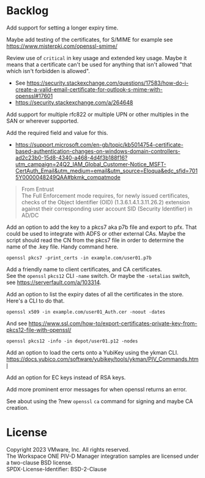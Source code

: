 # Backlog
Add support for setting a longer expiry time.

Maybe add testing of the certificates, for S/MIME for example see
https://www.misterpki.com/openssl-smime/

Review use of `critical` in key usage and extended key usage. Maybe it means
that a certificate can't be used for anything that isn't allowed "that which
isn't forbidden is allowed".  
-   See https://security.stackexchange.com/questions/17583/how-do-i-create-a-valid-email-certificate-for-outlook-s-mime-with-openssl#17601
-   https://security.stackexchange.com/a/264648

Add support for multiple rfc822 or multiple UPN or other multiples in the SAN or
wherever supported.

Add the required field and value for this.

-   https://support.microsoft.com/en-gb/topic/kb5014754-certificate-based-authentication-changes-on-windows-domain-controllers-ad2c23b0-15d8-4340-a468-4d4f3b188f16?utm_campaign=24Q2_IAM_Global_Customer-Notice_MSFT-CertAuth_Email&utm_medium=email&utm_source=Eloqua&edc_sfid=7015Y0000048249QAA#bkmk_compatmode

>   From Entrust  
>   The Full Enforcement mode requires, for newly issued certificates, checks of
>   the Object Identifier (OID) (1.3.6.1.4.1.3.11.26.2) extension against their
>   corresponding user account SID (Security Identifier) in AD/DC

Add an option to add the key to a pkcs7 aka p7b file and export to pfx. That
could be used to integrate with ADFS or other external CAs. Maybe the script
should read the CN from the pkcs7 file in order to determine the name of the
.key file. Handy command here.

    openssl pkcs7 -print_certs -in example.com/user01.p7b

Add a friendly name to client certificates, and CA certificates.  
See the `openssl` `pkcs12` CLI `-name` switch. Or maybe the `-setalias` switch,
see https://serverfault.com/a/103314.

Add an option to list the expiry dates of all the certificates in the store.
Here's a CLI to do that.

    openssl x509 -in example.com/user01_Auth.cer -noout -dates 

And see
https://www.ssl.com/how-to/export-certificates-private-key-from-pkcs12-file-with-openssl/

    openssl pkcs12 -info -in depot/user01.p12 -nodes

Add an option to load the certs onto a YubiKey using the ykman CLI.
https://docs.yubico.com/software/yubikey/tools/ykman/PIV_Commands.html

Add an option for EC keys instead of RSA keys.

Add more prominent error messages for when openssl returns an error.

See about using the ?new `openssl` `ca` command for signing and maybe CA
creation.

# License
Copyright 2023 VMware, Inc. All rights reserved.  
The Workspace ONE PIV-D Manager integration samples are licensed under a
two-clause BSD license.  
SPDX-License-Identifier: BSD-2-Clause